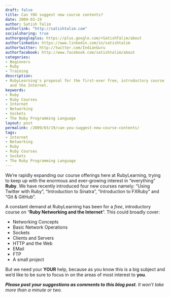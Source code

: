```yaml
---
draft: false
title: Can YOU suggest new course contents?
date: 2009-03-19
author: Satish Talim
authorlink: "http://satishtalim.com"
socialsharing: true
authorgoogleplus: https://plus.google.com/+SatishTalim/about
authorlinkedin: https://www.linkedin.com/in/satishtalim
authortwitter: http://twitter.com/IndianGuru
authorfacebook: http://www.facebook.com/satishtalim/about
categories:
- Beginners
- Ruby
- Training
description:
- RubyLearning's proposal for the first-ever free, introductory course on Ruby Networking
  and the Internet.
keywords:
- Ruby
- Ruby Courses
- Internet
- Networking
- Sockets
- The Ruby Programming Language
layout: post
permalink: /2009/03/19/can-you-suggest-new-course-contents/
tags:
- Internet
- Networking
- Ruby
- Ruby Courses
- Sockets
- The Ruby Programming Language
---
```

We’re rapidly expanding our course offerings here at RubyLearning,
trying to keep up with the enormous and ever-growing interest in
“everything” **Ruby**. We have recently introduced four new courses<!--more-->
namely: “Using Twitter with Ruby”, “Introduction to Sinatra”,
“Introduction to FXRuby” and “Git & GitHub”.

A constant demand at RubyLearning has been for a *free*, introductory
course on “**Ruby Networking and the Internet**“. This could broadly
cover:

-   Networking Concepts
-   Basic Network Operations
-   Sockets
-   Clients and Servers
-   HTTP and the Web
-   EMail
-   FTP
-   A small project

But we need your **YOUR** help, because as you know this is a big
subject and we’d like to be sure to focus in on the areas of most
interest to **you**.

***Please post your suggestions as comments to this blog post**. It
won’t take more than a minute or two.*

